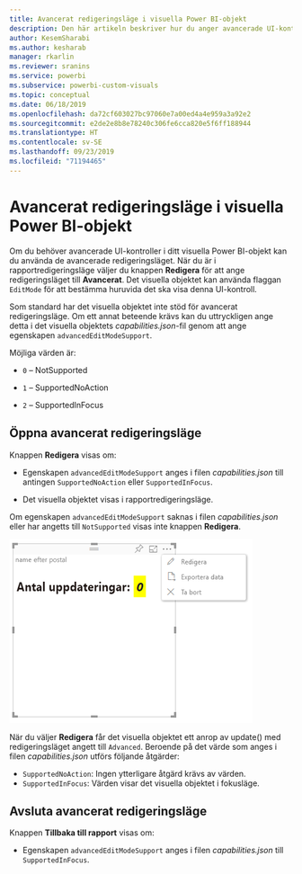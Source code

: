 ```yaml
---
title: Avancerat redigeringsläge i visuella Power BI-objekt
description: Den här artikeln beskriver hur du anger avancerade UI-kontroller i visuella Power BI-objekt.
author: KesemSharabi
ms.author: kesharab
manager: rkarlin
ms.reviewer: sranins
ms.service: powerbi
ms.subservice: powerbi-custom-visuals
ms.topic: conceptual
ms.date: 06/18/2019
ms.openlocfilehash: da72cf603027bc97060e7a00ed4a4e959a3a92e2
ms.sourcegitcommit: e2de2e8b8e78240c306fe6cca820e5f6ff188944
ms.translationtype: HT
ms.contentlocale: sv-SE
ms.lasthandoff: 09/23/2019
ms.locfileid: "71194465"
---
```

# <a name="advanced-edit-mode-in-power-bi-visuals"></a>Avancerat redigeringsläge i visuella Power BI-objekt

Om du behöver avancerade UI-kontroller i ditt visuella Power BI-objekt kan du använda de avancerade redigeringsläget. När du är i rapportredigeringsläge väljer du knappen **Redigera** för att ange redigeringsläget till **Avancerat**. Det visuella objektet kan använda flaggan `EditMode` för att bestämma huruvida det ska visa denna UI-kontroll.

Som standard har det visuella objektet inte stöd för avancerat redigeringsläge. Om ett annat beteende krävs kan du uttryckligen ange detta i det visuella objektets *capabilities.json*-fil genom att ange egenskapen `advancedEditModeSupport`.

Möjliga värden är:

- `0` – NotSupported

- `1` – SupportedNoAction

- `2` – SupportedInFocus

## <a name="enter-advanced-edit-mode"></a>Öppna avancerat redigeringsläge

Knappen **Redigera** visas om:

* Egenskapen `advancedEditModeSupport` anges i filen *capabilities.json* till antingen `SupportedNoAction` eller `SupportedInFocus`.

* Det visuella objektet visas i rapportredigeringsläge.

Om egenskapen `advancedEditModeSupport` saknas i filen *capabilities.json* eller har angetts till `NotSupported` visas inte knappen **Redigera**.

![Växla till redigeringsläge](./media/edit-mode.png)

När du väljer **Redigera** får det visuella objektet ett anrop av update() med redigeringsläget angett till `Advanced`. Beroende på det värde som anges i filen *capabilities.json* utförs följande åtgärder:

* `SupportedNoAction`: Ingen ytterligare åtgärd krävs av värden.
* `SupportedInFocus`: Värden visar det visuella objektet i fokusläge.

## <a name="exit-advanced-edit-mode"></a>Avsluta avancerat redigeringsläge

Knappen **Tillbaka till rapport** visas om:

* Egenskapen `advancedEditModeSupport` anges i filen *capabilities.json* till `SupportedInFocus`.
